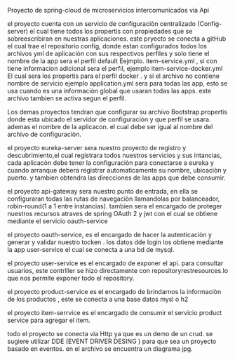 Proyecto de spring-cloud de microservicios intercomunicados via Api

el proyecto cuenta con un servicio de configuraciòn centralizado (Config-server)
el cual tiene todos los propertis con propiedades que se sobreescribiran en nuestras aplicaciones.
este pryecto se conecta a gitHub el cual trae el repositorio config, donde estan configurados todos los archivos yml de aplicaciòn con sus respectivos perfiles
y solo tiene el nombre de la app sera el perfil default Eejmplo. item-service.yml , si con tiene informacion adicional sera el perfil, ejemplo item-service-docker.yml El cual
sera los propertis para el perfil docker . y si el archivo no contiene nombre de servicio ejemplo application.yml sera para todas las app, esto se usa cuando es una informaciòn
global que usaran todas las apps. este archivo tambien se activa segun el perfil.

Los demas proyectos tendran que configurar su archivo Bootstrap.propertis
donde esta ubicado el servidor de configuraciòn y que perfil se usara. ademas el nombre de la aplicacon.
el cual debe ser igual al nombre del archivo de configuraciòn.

el proyecto eureka-server sera nuestro proyecto de registro y descubrimiento,el cual registrara todos nuestros servicios y sus intancias, cada aplicacòn debe tener la configuraciòn para conectarse a eureka y cuando arranque debera registrar automaticamente su nombre, ubicaciòn y puerto. y tambien obtendra las direcciones de las apps que debe consumir.

el proyecto api-gateway sera nuestro punto de entrada, en ella se configuraran todas las rutas de navegaciòn llamandolas por balanceador, robin-round(1 a 1 entre instancias). tambien sera el encargado de
proteger nuestros recursos atraves de spring OAuth 2 y jwt con el cual se obtiene mediante el servicio oauth-service

el proyecto oauth-service, es el encargado de hacer la autenticaciòn y generar y validar nuestro tocken .
los datos dde login los obtiene mediante la app user-service el cual se conecta a una bd de mysql.

el proyecto user-service es el encargado de exponer el api. para consultar usuarios,
este contrlller se hizo directamente con repositoryrestresources.lo que nos permite exponer todo el repository.

el proyecto product-service es el encargado de brindarnos la informaciòn de los productos , este se conecta a una base datos mysl o h2

el proyecto item-serrvice es el encargado de consumir el servicio product service para agregar el item.

todo el proyecto se conecta via Http ya que es un demo de un crud.
se sugiere utilizar DDE (EVENT DRIVER DESING ) para que sea un proyecto basado en eventos.
en el archivo se encuentra un diagrama jpg.
